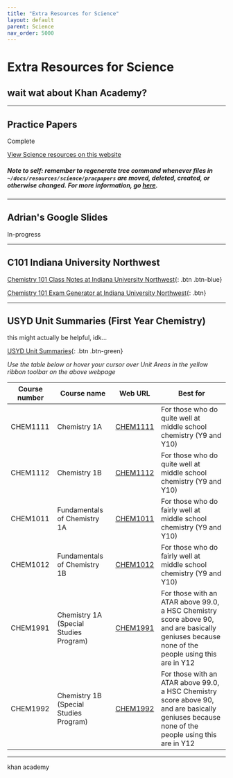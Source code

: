 ```yaml
---
title: "Extra Resources for Science"
layout: default
parent: Science
nav_order: 5000
---
```


# Extra Resources for Science

## wait wat about Khan Academy?

***

## Practice Papers

<label class="label label-green">Complete</label>


<a class="btn" href="../resources/science/pracpapers/index.html">View Science resources on this website</a>

##### Note to self: remember to regenerate tree command whenever files in `~/docs/resources/science/pracpapers` are moved, deleted, created, or otherwise changed. For more information, go [here](../maths/tree.html).

***

## Adrian's Google Slides

<label class="label label-blue">In-progress</label>

***

## C101 Indiana University Northwest

[Chemistry 101 Class Notes at Indiana University Northwest](http://www.iun.edu/~cpanhd/C101webnotes/index.html){: .btn .btn-blue}

[Chemistry 101 Exam Generator at Indiana University Northwest](http://www.iun.edu/~cpanhd/cgi-bin/generator/examgenerator.html){: .btn}

***

## USYD Unit Summaries (First Year Chemistry)

this might actually be helpful, idk...

[USYD Unit Summaries](https://scilearn.sydney.edu.au/fychemistry/unit_summaries.shtml){: .btn .btn-green}

*Use the table below or hover your cursor over Unit Areas in the yellow ribbon toolbar on the above webpage*


| Course number | Course name                            | Web URL                                                                     | Best for                                                                                                                                       |
|---------------|----------------------------------------|-----------------------------------------------------------------------------|------------------------------------------------------------------------------------------------------------------------------------------------|
| CHEM1111      | Chemistry 1A                           | [CHEM1111](https://scilearn.sydney.edu.au/fychemistry/chem1111/index.shtml) | For those who do quite well at middle school chemistry (Y9 and Y10)                                                                            |
| CHEM1112      | Chemistry 1B                           | [CHEM1112](https://scilearn.sydney.edu.au/fychemistry/chem1112/index.shtml) | For those who do quite well at middle school chemistry (Y9 and Y10)                                                                            |
| CHEM1011      | Fundamentals of Chemistry 1A           | [CHEM1011](https://scilearn.sydney.edu.au/fychemistry/chem1011/index.shtml) | For those who do fairly well at middle school chemistry (Y9 and Y10)                                                                           |
| CHEM1012      | Fundamentals of Chemistry 1B           | [CHEM1012](https://scilearn.sydney.edu.au/fychemistry/chem1012/index.shtml) | For those who do fairly well at middle school chemistry (Y9 and Y10)                                                                           |
| CHEM1991      | Chemistry 1A (Special Studies Program) | [CHEM1991](https://scilearn.sydney.edu.au/fychemistry/chem1991/index.shtml) | For those with an ATAR above 99.0, a HSC Chemistry score above 90, and are basically geniuses because none of the people using this are in Y12 |
| CHEM1992      | Chemistry 1B (Special Studies Program) | [CHEM1992](https://scilearn.sydney.edu.au/fychemistry/chem1992/index.shtml) | For those with an ATAR above 99.0, a HSC Chemistry score above 90, and are basically geniuses because none of the people using this are in Y12 |

***

khan academy

